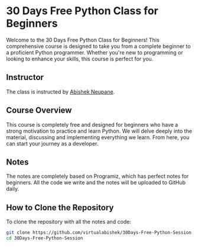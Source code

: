 # 30 Days Free Python Class for Beginners

Welcome to the 30 Days Free Python Class for Beginners! This comprehensive course is designed to take you from a complete beginner to a proficient Python programmer. Whether you're new to programming or looking to enhance your skills, this course is perfect for you.

## Instructor
The class is instructed by <a href="https://abishekn.com.np">Abishek Neupane</a>.

## Course Overview
This course is completely free and designed for beginners who have a strong motivation to practice and learn Python. We will delve deeply into the material, discussing and implementing everything we learn. From here, you can start your journey as a developer.

## Notes
The notes are completely based on Programiz, which has perfect notes for beginners. All the code we write and the notes will be uploaded to GitHub daily.

## How to Clone the Repository
To clone the repository with all the notes and code:
```bash
git clone https://github.com/virtualabishek/30Days-Free-Python-Session
cd 30Days-Free-Python-Session

